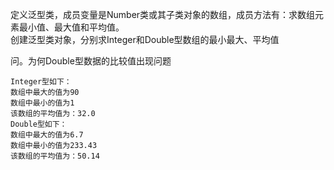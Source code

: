 定义泛型类，成员变量是Number类或其子类对象的数组，成员方法有：求数组元素最小值、最大值和平均值。  
创建泛型类对象，分别求Integer和Double型数组的最小最大、平均值  

问。为何Double型数据的比较值出现问题
````
Integer型如下：
数组中最大的值为90
数组中最小的值为1
该数组的平均值为：32.0
Double型如下：
数组中最大的值为6.7
数组中最小的值为233.43
该数组的平均值为：50.14
````